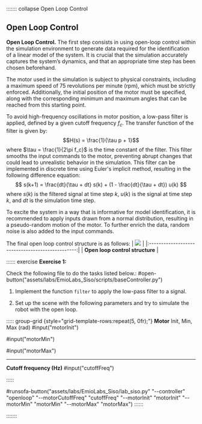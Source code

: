 ::::::: collapse Open Loop Control
## Open Loop Control

**Open Loop Control.**
The first step consists in using open-loop control within the simulation environment to generate data required for the identification of a linear model of the system. It is crucial that the simulation accurately captures the system’s dynamics, and that an appropriate time step has been chosen beforehand.

The motor used in the simulation is subject to physical constraints, including a maximum speed of 75 revolutions per minute (rpm), which must be strictly enforced. Additionally, the initial position of the motor must be specified, along with the corresponding minimum and maximum angles that can be reached from this starting point.

To avoid high-frequency oscillations in motor position, a low-pass filter is applied, defined by a given cutoff frequency $f_c$. The transfer function of the filter is given by:
$$H(s) = \frac{1}{\tau p + 1}$$
where $\tau = \frac{1}{2\pi f_c}$ is the time constant of the filter. This filter smooths the input commands to the motor, preventing abrupt changes that could lead to unrealistic behavior in the simulation. This filter can be implemented in discrete time using Euler's implicit method, resulting in the following difference equation:
$$ s(k+1) = \frac{dt}{\tau + dt} s(k) + (1 - \frac{dt}{\tau + dt}) u(k) $$
where $s(k)$ is the filtered signal at time step $k$, $u(k)$ is the signal at time step $k$, and $dt$ is the simulation time step.

To excite the system in a way that is informative for model identification, it is recommended to apply inputs drawn from a normal distribution, resulting in a pseudo-random motion of the motor. To further enrich the data, random noise is also added to the input commands.

The final open loop control structure is as follows:
|  ![](assets/data/images/labSiso-openloop-structure.png)   |
|:------------------------------------------------:|
| **Open loop control structure** |


:::::: exercise
**Exercise 1:**

Check the following file to do the tasks listed below.:
#open-button("assets/labs/EmioLabs_Siso/scripts/baseController.py")

 1. Implement the function `filter` to apply the low-pass filter to a signal.

2. Set up the scene with the following parameters and try to simulate the robot with the open loop.

::::: group-grid {style="grid-template-rows:repeat(5, 0fr);"}
**Motor**
Init, Min, Max (rad)
#input("motorInit")

#input("motorMin")

#input("motorMax")

* * *
**Cutoff frequency (Hz)**
#input("cutoffFreq")

:::::

#runsofa-button("assets/labs/EmioLabs_Siso/lab_siso.py" "--controller" "openloop" "--motorCutoffFreq" "cutoffFreq" "--motorInit" "motorInit" "--motorMin" "motorMin" "--motorMax" "motorMax")
::::::

:::::::
